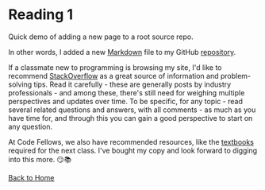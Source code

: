 # Reading 1

Quick demo of adding a new page to a root source repo.

In other words, I added a new [Markdown](https://docs.github.com/en/get-started/writing-on-github/getting-started-with-writing-and-formatting-on-github/basic-writing-and-formatting-syntax) file to my GitHub [repository](https://github.com/Stephen-Montague/reading-notes).

If a classmate new to programming is browsing my site, I'd like to recommend [StackOverflow](https://stackoverflow.com/) as a great source of information and problem-solving tips.  Read it carefully - these are generally posts by industry professionals - and among these, there's still need for weighing multiple perspectives and updates over time.  To be specific, for any topic - read several related questions and answers, with all comments - as much as you have time for, and through this you can gain a good perspective to start on any question.  

At Code Fellows, we also have recommended resources, like the [textbooks](https://www.amazon.com/Web-Design-HTML-JavaScript-jQuery-dp-1118907442/dp/1118907442/ref=mt_other?_encoding=UTF8&me=&qid=) required for the next class.  I've bought my copy and look forward to digging into this more. :smirk::books:

[Back to Home](https://stephen-montague.github.io/reading-notes/)
